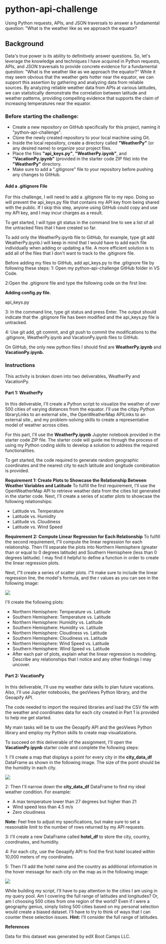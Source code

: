 # python-api-challenge
Using Python requests, APIs, and JSON traversals to answer a fundamental question: "What is the weather like as we approach the equator?
## Background
 Data's true power is its ability to definitively answer questions. So, let's leverage the knowledge and techniques I have acquired in Python requests, APIs, and JSON traversals to provide concrete evidence for a fundamental question: "What is the weather like as we approach the equator?"
 While it may seem obvious that the weather gets hotter near the equator, we can support this assertion by gathering and analyzing data from reliable sources.
 By analyzing reliable weather data from APIs at various latitudes, we can statistically demonstrate the correlation between latitude and weather patterns, providing compelling evidence that supports the claim of increasing temperatures near the equator.
 
 ### Before starting the challenge:
- Create a new repository on GitHub specifically for this project, naming it "python-api-challenge".
- Clone the newly created repository to your local machine using Git.
- Inside the local repository, create a directory called **"WeatherPy"** (or any desired name) to organize your project files.
- Place the files **"api_keys.py"**, **"WeatherPy.ipynb"**, and **"VacationPy.ipynb"** (provided in the starter code ZIP file) into the **"WeatherPy"** directory.
- Make sure to add a ".gitignore" file to your repository before pushing any changes to GitHub.

#### Add a .gitignore File
For this challenge, I will need to add a .gitignore file to my repo. Doing so will prevent the api_keys.py file that contains my API key from being shared with the public. If I skip this step, anyone using GitHub could copy and use my API key, and I may incur charges as a result.

To get started, I will type git status in the command line to see a list of all the untracked files that I have created so far.

To add only the WeatherPy.ipynb file to GitHub, for example, type git add WeatherPy.ipynb.I will keep in mind that I would have to add each file individually when adding or updating a file. A more efficient solution is to add all of the files that I don't want to track to the .gitignore file.

Before adding my files to GitHub, add api_keys.py to the .gitignore file by following these steps:
  1: Open my python-api-challenge GitHub folder in VS Code.
  
  2:Open the .gitignore file and type the following code on the first line:

**Adding config.py file.**

  api_keys.py

  3: In the command line, type git status and press Enter. The output should indicate that the .gitignore file has been modified and the api_keys.py file is untracked.

  4: Use git add, git commit, and git push to commit the modifications to the .gitignore, WeatherPy.ipynb and VacationPy.ipynb files to GitHub.

On GitHub, the only new python files I should find are **WeatherPy.ipynb** and **VacationPy.ipynb.**

### Instructions
This activity is broken down into two deliverables, WeatherPy and VacationPy.

#### Part 1: WeatherPy
In this deliverable, I'll create a Python script to visualize the weather of over 500 cities of varying distances from the equator. I'll use the citipy Python libraryLinks to an external site., the OpenWeatherMap APILinks to an external site., and my problem-solving skills to create a representative model of weather across cities.

For this part, I'll use the **WeatherPy.ipynb** Jupyter notebook provided in the starter code ZIP file. The starter code will guide me through the process of using my Python coding skills to develop a solution to address the required functionalities.

To get started, the code required to generate random geographic coordinates and the nearest city to each latitude and longitude combination is provided.

**Requirement 1: Create Plots to Showcase the Relationship Between Weather Variables and Latitude**
To fulfill the first requirement, I'll use the OpenWeatherMap API to retrieve weather data from the cities list generated in the starter code. Next, I'll create a series of scatter plots to showcase the following relationships:
- Latitude vs. Temperature
- Latitude vs. Humidity
- Latitude vs. Cloudiness
- Latitude vs. Wind Speed

**Requirement 2: Compute Linear Regression for Each Relationship**
To fulfill the second requirement, I"ll compute the linear regression for each relationship. Then I'll separate the plots into Northern Hemisphere (greater than or equal to 0 degrees latitude) and Southern Hemisphere (less than 0 degrees latitude). I may find it helpful to define a function in order to create the linear regression plots.

Next, I"ll create a series of scatter plots. I"ll make sure to include the linear regression line, the model's formula, and the r values as you can see in the following image:

![](Images/line_regression_plot.PNG)

I'll create the following plots:
- Northern Hemisphere: Temperature vs. Latitude
- Southern Hemisphere: Temperature vs. Latitude
- Northern Hemisphere: Humidity vs. Latitude
- Southern Hemisphere: Humidity vs. Latitude
- Northern Hemisphere: Cloudiness vs. Latitude
- Southern Hemisphere: Cloudiness vs. Latitude
- Northern Hemisphere: Wind Speed vs. Latitude
- Southern Hemisphere: Wind Speed vs. Latitude
- After each pair of plots, explain what the linear regression is modeling. Describe any relationships that I notice and any other findings I may uncover.

#### Part 2: VacationPy
In this deliverable, I'll use my weather data skills to plan future vacations. Also, I'll use Jupyter notebooks, the geoViews Python library, and the Geoapify API.

The code needed to import the required libraries and load the CSV file with the weather and coordinates data for each city created in Part 1 is provided to help me get started.

My main tasks will be to use the Geoapify API and the geoViews Python library and employ my Python skills to create map visualizations.

To succeed on this deliverable of the assignment, I'll open the **VacationPy.ipynb** starter code and complete the following steps:

  1: I'll create a map that displays a point for every city in the **city_data_df** DataFrame as shown in the following image. The size of the point should be the humidity in each city.
  
![](Images/humidity_map.PNG)
  
  2: Then I'll narrow down the **city_data_df** DataFrame to find my ideal weather condition. For example:
   - A max temperature lower than 27 degrees but higher than 21
   - Wind speed less than 4.5 m/s
   - Zero cloudiness  

**Note:** Feel free to adjust my specifications, but make sure to set a reasonable limit to the number of rows returned by my API requests.

 3: I'll create a new DataFrame called **hotel_df** to store the city, country, coordinates, and humidity.

 4: For each city, use the Geoapify API to find the first hotel located within 10,000 meters of my coordinates.

 5: Then I'll add the hotel name and the country as additional information in the hover message for each city on the map as in the following image:
 
![](Images/hotel_map.png)

While building my script, I'll have to pay attention to the cities I am using in my query pool. Am I covering the full range of latitudes and longitudes? Or, am I choosing 500 cities from one region of the world? Even if I were a geography genius, simply listing 500 cities based on my personal selection would create a biased dataset. I'll have to try to think of ways that I can counter these selection issues.
**Hint:** I'll consider the full range of latitudes.

**References**

Data for this dataset was generated by edX Boot Camps LLC.


